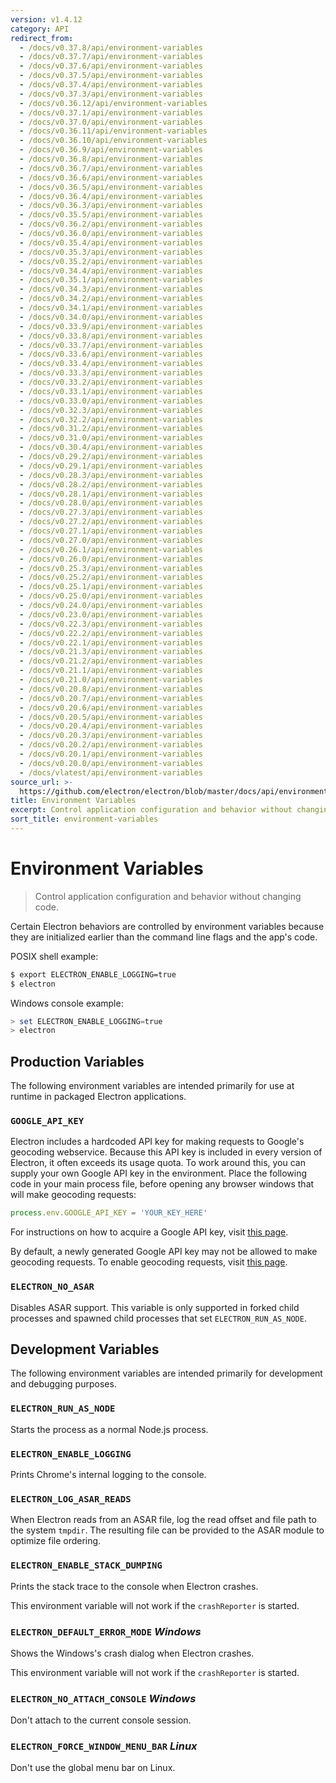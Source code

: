 ```yaml
---
version: v1.4.12
category: API
redirect_from:
  - /docs/v0.37.8/api/environment-variables
  - /docs/v0.37.7/api/environment-variables
  - /docs/v0.37.6/api/environment-variables
  - /docs/v0.37.5/api/environment-variables
  - /docs/v0.37.4/api/environment-variables
  - /docs/v0.37.3/api/environment-variables
  - /docs/v0.36.12/api/environment-variables
  - /docs/v0.37.1/api/environment-variables
  - /docs/v0.37.0/api/environment-variables
  - /docs/v0.36.11/api/environment-variables
  - /docs/v0.36.10/api/environment-variables
  - /docs/v0.36.9/api/environment-variables
  - /docs/v0.36.8/api/environment-variables
  - /docs/v0.36.7/api/environment-variables
  - /docs/v0.36.6/api/environment-variables
  - /docs/v0.36.5/api/environment-variables
  - /docs/v0.36.4/api/environment-variables
  - /docs/v0.36.3/api/environment-variables
  - /docs/v0.35.5/api/environment-variables
  - /docs/v0.36.2/api/environment-variables
  - /docs/v0.36.0/api/environment-variables
  - /docs/v0.35.4/api/environment-variables
  - /docs/v0.35.3/api/environment-variables
  - /docs/v0.35.2/api/environment-variables
  - /docs/v0.34.4/api/environment-variables
  - /docs/v0.35.1/api/environment-variables
  - /docs/v0.34.3/api/environment-variables
  - /docs/v0.34.2/api/environment-variables
  - /docs/v0.34.1/api/environment-variables
  - /docs/v0.34.0/api/environment-variables
  - /docs/v0.33.9/api/environment-variables
  - /docs/v0.33.8/api/environment-variables
  - /docs/v0.33.7/api/environment-variables
  - /docs/v0.33.6/api/environment-variables
  - /docs/v0.33.4/api/environment-variables
  - /docs/v0.33.3/api/environment-variables
  - /docs/v0.33.2/api/environment-variables
  - /docs/v0.33.1/api/environment-variables
  - /docs/v0.33.0/api/environment-variables
  - /docs/v0.32.3/api/environment-variables
  - /docs/v0.32.2/api/environment-variables
  - /docs/v0.31.2/api/environment-variables
  - /docs/v0.31.0/api/environment-variables
  - /docs/v0.30.4/api/environment-variables
  - /docs/v0.29.2/api/environment-variables
  - /docs/v0.29.1/api/environment-variables
  - /docs/v0.28.3/api/environment-variables
  - /docs/v0.28.2/api/environment-variables
  - /docs/v0.28.1/api/environment-variables
  - /docs/v0.28.0/api/environment-variables
  - /docs/v0.27.3/api/environment-variables
  - /docs/v0.27.2/api/environment-variables
  - /docs/v0.27.1/api/environment-variables
  - /docs/v0.27.0/api/environment-variables
  - /docs/v0.26.1/api/environment-variables
  - /docs/v0.26.0/api/environment-variables
  - /docs/v0.25.3/api/environment-variables
  - /docs/v0.25.2/api/environment-variables
  - /docs/v0.25.1/api/environment-variables
  - /docs/v0.25.0/api/environment-variables
  - /docs/v0.24.0/api/environment-variables
  - /docs/v0.23.0/api/environment-variables
  - /docs/v0.22.3/api/environment-variables
  - /docs/v0.22.2/api/environment-variables
  - /docs/v0.22.1/api/environment-variables
  - /docs/v0.21.3/api/environment-variables
  - /docs/v0.21.2/api/environment-variables
  - /docs/v0.21.1/api/environment-variables
  - /docs/v0.21.0/api/environment-variables
  - /docs/v0.20.8/api/environment-variables
  - /docs/v0.20.7/api/environment-variables
  - /docs/v0.20.6/api/environment-variables
  - /docs/v0.20.5/api/environment-variables
  - /docs/v0.20.4/api/environment-variables
  - /docs/v0.20.3/api/environment-variables
  - /docs/v0.20.2/api/environment-variables
  - /docs/v0.20.1/api/environment-variables
  - /docs/v0.20.0/api/environment-variables
  - /docs/vlatest/api/environment-variables
source_url: >-
  https://github.com/electron/electron/blob/master/docs/api/environment-variables.md
title: Environment Variables
excerpt: Control application configuration and behavior without changing code.
sort_title: environment-variables
---
```

# Environment Variables

> Control application configuration and behavior without changing code.

Certain Electron behaviors are controlled by environment variables because they are initialized earlier than the command line flags and the app's code.

POSIX shell example:

```bash
$ export ELECTRON_ENABLE_LOGGING=true
$ electron
```

Windows console example:

```powershell
> set ELECTRON_ENABLE_LOGGING=true
> electron
```

## Production Variables

The following environment variables are intended primarily for use at runtime in packaged Electron applications.

### `GOOGLE_API_KEY`

Electron includes a hardcoded API key for making requests to Google's geocoding webservice. Because this API key is included in every version of Electron, it often exceeds its usage quota. To work around this, you can supply your own Google API key in the environment. Place the following code in your main process file, before opening any browser windows that will make geocoding requests:

```javascript
process.env.GOOGLE_API_KEY = 'YOUR_KEY_HERE'
```

For instructions on how to acquire a Google API key, visit [this page](https://www.chromium.org/developers/how-tos/api-keys).

By default, a newly generated Google API key may not be allowed to make geocoding requests. To enable geocoding requests, visit [this page](https://console.developers.google.com/apis/api/geolocation/overview).

### `ELECTRON_NO_ASAR`

Disables ASAR support. This variable is only supported in forked child processes and spawned child processes that set `ELECTRON_RUN_AS_NODE`.

## Development Variables

The following environment variables are intended primarily for development and debugging purposes.

### `ELECTRON_RUN_AS_NODE`

Starts the process as a normal Node.js process.

### `ELECTRON_ENABLE_LOGGING`

Prints Chrome's internal logging to the console.

### `ELECTRON_LOG_ASAR_READS`

When Electron reads from an ASAR file, log the read offset and file path to the system `tmpdir`. The resulting file can be provided to the ASAR module to optimize file ordering.

### `ELECTRON_ENABLE_STACK_DUMPING`

Prints the stack trace to the console when Electron crashes.

This environment variable will not work if the `crashReporter` is started.

### `ELECTRON_DEFAULT_ERROR_MODE` _Windows_

Shows the Windows's crash dialog when Electron crashes.

This environment variable will not work if the `crashReporter` is started.

### `ELECTRON_NO_ATTACH_CONSOLE` _Windows_

Don't attach to the current console session.

### `ELECTRON_FORCE_WINDOW_MENU_BAR` _Linux_

Don't use the global menu bar on Linux.
